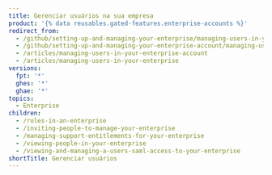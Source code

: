 ```yaml
---
title: Gerenciar usuários na sua empresa
product: '{% data reusables.gated-features.enterprise-accounts %}'
redirect_from:
  - /github/setting-up-and-managing-your-enterprise/managing-users-in-your-enterprise-account
  - /github/setting-up-and-managing-your-enterprise-account/managing-users-in-your-enterprise-account
  - /articles/managing-users-in-your-enterprise-account
  - /articles/managing-users-in-your-enterprise
versions:
  fpt: '*'
  ghes: '*'
  ghae: '*'
topics:
  - Enterprise
children:
  - /roles-in-an-enterprise
  - /inviting-people-to-manage-your-enterprise
  - /managing-support-entitlements-for-your-enterprise
  - /viewing-people-in-your-enterprise
  - /viewing-and-managing-a-users-saml-access-to-your-enterprise
shortTitle: Gerenciar usuários
---
```


